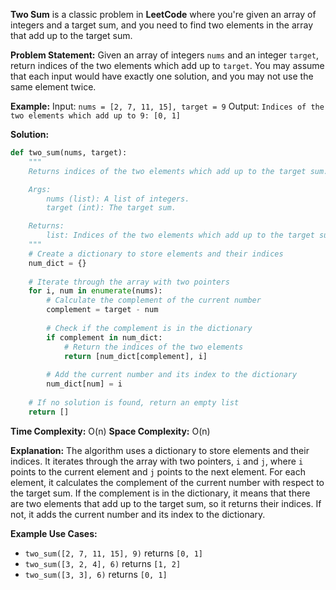 **Two Sum** is a classic problem in **LeetCode** where you're given an array of integers and a target sum, and you need to find two elements in the array that add up to the target sum.

**Problem Statement:**
Given an array of integers `nums` and an integer `target`, return indices of the two elements which add up to `target`. You may assume that each input would have exactly one solution, and you may not use the same element twice.

**Example:**
Input: `nums = [2, 7, 11, 15], target = 9`
Output: `Indices of the two elements which add up to 9: [0, 1]`

**Solution:**
```python
def two_sum(nums, target):
    """
    Returns indices of the two elements which add up to the target sum.

    Args:
        nums (list): A list of integers.
        target (int): The target sum.

    Returns:
        list: Indices of the two elements which add up to the target sum.
    """
    # Create a dictionary to store elements and their indices
    num_dict = {}
    
    # Iterate through the array with two pointers
    for i, num in enumerate(nums):
        # Calculate the complement of the current number
        complement = target - num
        
        # Check if the complement is in the dictionary
        if complement in num_dict:
            # Return the indices of the two elements
            return [num_dict[complement], i]
        
        # Add the current number and its index to the dictionary
        num_dict[num] = i
    
    # If no solution is found, return an empty list
    return []
```
**Time Complexity:** O(n)
**Space Complexity:** O(n)

**Explanation:**
The algorithm uses a dictionary to store elements and their indices. It iterates through the array with two pointers, `i` and `j`, where `i` points to the current element and `j` points to the next element. For each element, it calculates the complement of the current number with respect to the target sum. If the complement is in the dictionary, it means that there are two elements that add up to the target sum, so it returns their indices. If not, it adds the current number and its index to the dictionary.

**Example Use Cases:**

* `two_sum([2, 7, 11, 15], 9)` returns `[0, 1]`
* `two_sum([3, 2, 4], 6)` returns `[1, 2]`
* `two_sum([3, 3], 6)` returns `[0, 1]`